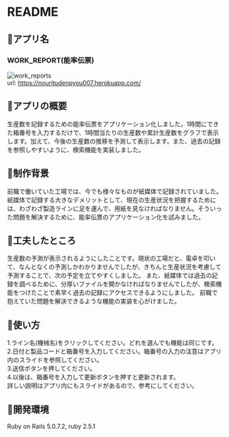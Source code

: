 # README
## :blue_book:アプリ名
### WORK_REPORT(能率伝票)<br>
![work_reports](https://user-images.githubusercontent.com/56475566/73001190-65cfbc80-3e45-11ea-9cad-297569ec4ea2.gif)<br>
url: https://nouritudenpyou007.herokuapp.com/
## :blue_book:アプリの概要
生産数を記録するための能率伝票をアプリケーション化しました。1時間にできた箱番号を入力するだけで、1時間当たりの生産数や累計生産数をグラフで表示します。加えて、今後の生産数の推移を予測して表示します。また、過去の記録を参照しやすいように、検索機能を実装しました。
## :blue_book:制作背景
前職で働いていた工場では、今でも様々なものが紙媒体で記録されていました。紙媒体で記録する大きなデメリットとして、現在の生産状況を把握するためには、わざわざ製造ラインに足を運んで、用紙を見なければなりません。そういった問題を解決するために、能率伝票のアプリケーション化を試みました。
## :blue_book:工夫したところ
生産数の予測が表示されるようにしたことです。現状の工場だと、電卓を叩いて、なんとなくの予測しかわかりませんでしたが、きちんと生産状況を考慮して予測することで、次の予定を立てやすくしました。
また、紙媒体では過去の記録を調べるために、分厚いファイルを開かなければなりませんでしたが、検索機能をつけたことで素早く過去の記録にアクセスできるようにしました。
前職で抱えていた問題を解決できるような機能の実装を心がけました。
## :blue_book:使い方
1.ライン名(機械名)をクリックしてください。どれを選んでも機能は同じです。<br>
2.日付と製品コードと箱番号を入力してください。箱番号の入力の注意はアプリ内のスライドを参照してください。<br>
3.送信ボタンを押してください。<br>
4.以後は、箱番号を入力して更新ボタンを押すと更新されます。<br>
詳しい説明はアプリ内にもスライドがあるので、参考にしてください。
## :blue_book:開発環境
Ruby on Rails 5.0.7.2, ruby 2.5.1
